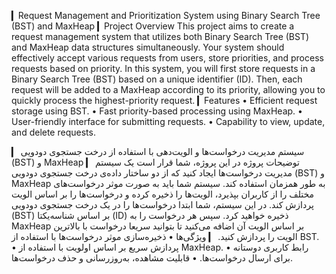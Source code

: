▎Request Management and Prioritization System using Binary Search Tree (BST) and MaxHeap 
▎Project Overview This project aims to create a request management system that utilizes both Binary Search Tree (BST) and MaxHeap data structures simultaneously. Your system should effectively accept various requests from users, store priorities, and process requests based on priority. In this system, you will first store requests in a Binary Search Tree (BST) based on a unique identifier (ID). Then, each request will be added to a MaxHeap according to its priority, allowing you to quickly process the highest-priority request. 
▎Features • Efficient request storage using BST. • Fast priority-based processing using MaxHeap. • User-friendly interface for submitting requests. • Capability to view, update, and delete requests.

▎ سیستم مدیریت درخواست‌ها و الویت‌دهی با استفاده از درخت جستجوی دودویی (BST) و MaxHeap 
▎ توضیحات پروژه در این پروژه، شما قرار است یک سیستم مدیریت درخواست‌ها ایجاد کنید که از دو ساختار داده‌ی درخت جستجوی دودویی (BST) و MaxHeap به طور همزمان استفاده کند. سیستم شما باید به صورت موثر درخواست‌های مختلف را از کاربران بپذیرد، الویت‌ها را ذخیره کرده و درخواست‌ها را بر اساس الویت پردازش کند. در این سیستم، شما ابتدا درخواست‌ها را در یک درخت جستجوی دودویی (BST) بر اساس شناسه‌یکتا (ID) ذخیره خواهید کرد. سپس هر درخواست را به MaxHeap بر اساس الویت آن اضافه می‌کنید تا بتوانید سریعا درخواست با بالاترین الویت را پردازش کنید. 
▎ ویژگی‌ها • ذخیره‌سازی موثر درخواست‌ها با استفاده از BST. • پردازش سریع بر اساس اولویت با استفاده از MaxHeap. • رابط کاربری دوستانه برای ارسال درخواست‌ها. • قابلیت مشاهده، به‌روزرسانی و حذف درخواست‌ها.
